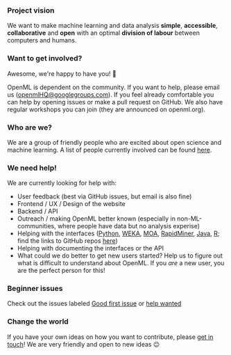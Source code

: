### Project vision
We want to make machine learning and data analysis **simple**, **accessible**, **collaborative** and **open** with an optimal **division of labour** between computers and humans.

### Want to get involved?
Awesome, we're happy to have you! :tada:

OpenML is dependent on the community. If you want to help, please email us (openmlHQ@googlegroups.com). If you feel already comfortable you can help by opening issues or make a pull request on GitHub. We also have regular workshops you can join (they are announced on openml.org).

### Who are we?
We are a group of friendly people who are excited about open science and machine learning. A list of people currently involved can be found [here](https://www.openml.org/contact).

### We need help!
We are currently looking for help with:  

 * User feedback (best via GitHub issues, but email is also fine)
 * Frontend / UX / Design of the website
 * Backend / API
 * Outreach / making OpenML better known (especially in non-ML-communities, where people have data but no analysis experise)
 * Helping with the interfaces ([Python](https://www.openml.org/#python), [WEKA](https://www.openml.org/#WEKA), [MOA](https://www.openml.org/#plugin_moa), [RapidMiner](https://www.openml.org/#plugin_rm), [Java](https://www.openml.org/#java), [R](https://www.openml.org/#r); find the links to GitHub repos [here](https://github.com/openml/OpenML/wiki))
 * Helping with documenting the interfaces or the API
 * What could we do better to get new users started? Help us to figure out what is difficult to understand about OpenML. If you *are* a new user, you are the perfect person for this!

### Beginner issues
Check out the issues labeled [Good first issue](https://github.com/issues?q=is%3Aopen+is%3Aissue+user%3Aopenml++label%3A%22Good+first+issue%22+) or [help wanted](https://github.com/issues?q=is%3Aopen+is%3Aissue+user%3Aopenml++label%3A%22help+wanted%22+)

### Change the world
If you have your own ideas on how you want to contribute, please [get in touch](Communication-Channels)! We are very friendly and open to new ideas :wink: 
